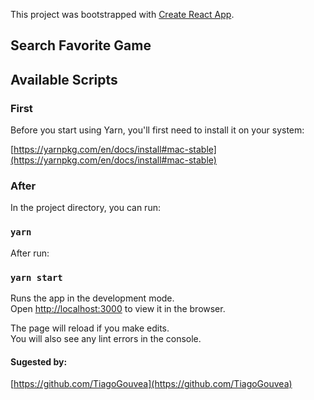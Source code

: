 This project was bootstrapped with [Create React App](https://github.com/facebook/create-react-app).

## Search Favorite Game

## Available Scripts

### First

Before you start using Yarn, you'll first need to install it on your system:

[https://yarnpkg.com/en/docs/install#mac-stable](https://yarnpkg.com/en/docs/install#mac-stable)

### After

In the project directory, you can run:

### `yarn`

After run:

### `yarn start`

Runs the app in the development mode.<br>
Open [http://localhost:3000](http://localhost:3000) to view it in the browser.

The page will reload if you make edits.<br>
You will also see any lint errors in the console.

#### Sugested by:

[https://github.com/TiagoGouvea](https://github.com/TiagoGouvea)
